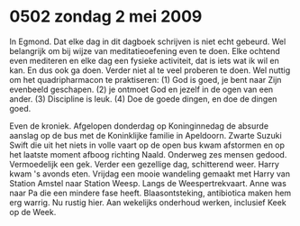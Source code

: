 # 0502 zondag 2 mei 2009
In Egmond. Dat elke dag in dit dagboek schrijven is niet echt gebeurd. Wel belangrijk om bij wijze van meditatieoefening even te doen. Elke ochtend even mediteren en elke dag een fysieke activiteit, dat is iets wat ik wil en kan. En dus ook ga doen. Verder niet al te veel proberen te doen. Wel nuttig om het quadripharmacon te praktiseren: (1) God is goed, je bent naar Zijn evenbeeld geschapen. (2) je ontmoet God en jezelf in de ogen van een ander. (3) Discipline is leuk. (4) Doe de goede dingen,  en doe de dingen goed.

Even de kroniek. Afgelopen donderdag op Koninginnedag de absurde aanslag op de bus met de Koninklijke familie in Apeldoorn. Zwarte Suzuki Swift die uit het niets in volle vaart  op de open bus kwam afstormen en op het laatste moment afboog richting Naald. Onderweg zes mensen gedood.  Vermoedelijk een gek. Verder een gezellige dag, schitterend weer. Harry kwam 's avonds eten. Vrijdag  een mooie wandeling gemaakt met Harry van Station Amstel naar Station Weesp. Langs de Weespertrekvaart. Anne was naar Pa die een mindere fase heeft. Blaasontsteking, antibiotica maken hem erg warrig. Nu rustig hier. Aan wekelijks onderhoud werken, inclusief Keek op de Week.